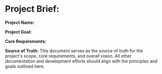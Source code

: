 # Project Brief: 

**Project Name:** 

**Project Goal:** 

**Core Requirements:**

**Source of Truth:** This document serves as the source of truth for the project's scope, core requirements, and overall vision. All other documentation and development efforts should align with the principles and goals outlined here.
